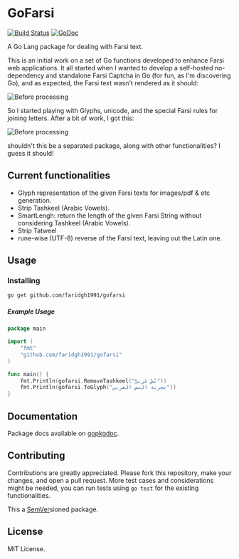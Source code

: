 
# GoFarsi
[![Build Status](https://travis-ci.org/01walid/gofarsi.svg)](https://travis-ci.org/faridgh1991/gofarsi)
[![GoDoc](https://godoc.org/github.com/faridgh1991/gofarsi?status.svg)](https://godoc.org/github.com/faridgh1991/gofarsi)

A Go Lang package for dealing with Farsi text.

This is an initial work on a set of Go functions developed to enhance Farsi web applications.
It all started when I wanted to develop a self-hosted no-dependency and standalone Farsi Captcha in Go (for fun, as I'm discovering Go), and as expected, the Farsi text wasn't rendered as it should:

![Before processing](https://res.cloudinary.com/walid/image/upload/v1429186546/before_pcyoha.png)

So I started playing with Glyphs, unicode, and the special Farsi rules for joining letters. After a bit of work, I got this:

![Before processing](https://res.cloudinary.com/walid/image/upload/v1429186546/after_cmkukt.png)

shouldn't this be a separated package, along with other functionalities? I guess it should!

## Current functionalities
- Glyph representation of the given Farsi texts for images/pdf & etc generation.
- Strip Tashkeel (Arabic Vowels).
- SmartLengh: return the length of the given Farsi String without considering Tashkeel (Arabic Vowels).
- Strip Tatweel
- rune-wise (UTF-8) reverse of the Farsi text, leaving out the Latin one.

## Usage

### Installing
```bash
go get github.com/faridgh1991/gofarsi
```
##### Example Usage
```go
package main

import (
    "fmt"
    "github.com/faridgh1991/gofarsi"
)

func main() {
    fmt.Println(gofarsi.RemoveTashkeel("نًصٌ عَربيُّ"))
    fmt.Println(gofarsi.ToGlyph("تجربة النص العربي"))
}

```
## Documentation
Package docs available on [gopkgdoc](https://godoc.org/github.com/faridgh1991/gofarsi).

## Contributing
Contributions are greatly appreciated. Please fork this repository, make your changes, and open a pull request. More test cases and considerations might be needed, you can run tests using `go test` for the existing functionalities.

This a [SemVer](http://semver.org/)sioned package.
## License
MIT License.
